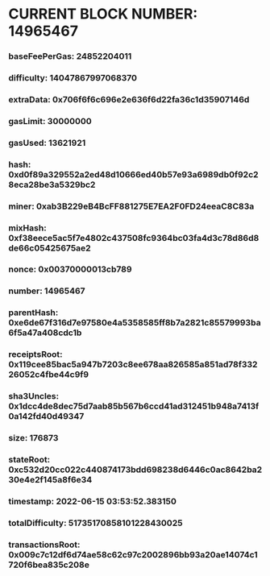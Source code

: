 # CURRENT BLOCK NUMBER: 14965467

### baseFeePerGas: 24852204011
### difficulty: 14047867997068370
### extraData: 0x706f6f6c696e2e636f6d22fa36c1d35907146d
### gasLimit: 30000000
### gasUsed: 13621921
### hash: 0xd0f89a329552a2ed48d10666ed40b57e93a6989db0f92c28eca28be3a5329bc2
### miner: 0xab3B229eB4BcFF881275E7EA2F0FD24eeaC8C83a
### mixHash: 0xf38eece5ac5f7e4802c437508fc9364bc03fa4d3c78d86d8de66c05425675ae2
### nonce: 0x00370000013cb789
### number: 14965467
### parentHash: 0xe6de67f316d7e97580e4a5358585ff8b7a2821c85579993ba6f5a47a408cdc1b
### receiptsRoot: 0x119cee85bac5a947b7203c8ee678aa826585a851ad78f33226052c4fbe44c9f9
### sha3Uncles: 0x1dcc4de8dec75d7aab85b567b6ccd41ad312451b948a7413f0a142fd40d49347
### size: 176873
### stateRoot: 0xc532d20cc022c440874173bdd698238d6446c0ac8642ba230e4e2f145a8f6e34
### timestamp: 2022-06-15 03:53:52.383150
### totalDifficulty: 51735170858101228430025
### transactionsRoot: 0x009c7c12df6d74ae58c62c97c2002896bb93a20ae14074c1720f6bea835c208e
